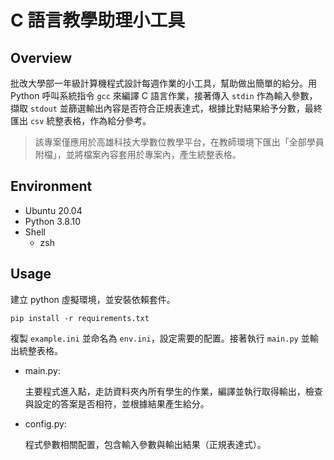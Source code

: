 # C 語言教學助理小工具

## Overview

批改大學部一年級計算機程式設計每週作業的小工具，幫助做出簡單的給分。用 Python 呼叫系統指令 `gcc` 來編譯 C 語言作業，接著傳入 `stdin` 作為輸入參數，擷取 `stdout` 並篩選輸出內容是否符合正規表達式，根據比對結果給予分數，最終匯出 `csv` 統整表格，作為給分參考。

> 該專案僅應用於高雄科技大學數位教學平台，在教師環境下匯出「全部學員附檔」，並將檔案內容套用於專案內，產生統整表格。

## Environment

- Ubuntu 20.04
- Python 3.8.10
- Shell
    - zsh

## Usage

建立 python 虛擬環境，並安裝依賴套件。

```
pip install -r requirements.txt
```

複製 `example.ini` 並命名為 `env.ini`，設定需要的配置。接著執行 `main.py` 並輸出統整表格。

- main.py:

    主要程式進入點，走訪資料夾內所有學生的作業，編譯並執行取得輸出，檢查與設定的答案是否相符，並根據結果產生給分。

- config.py:

    程式參數相關配置，包含輸入參數與輸出結果（正規表達式）。
